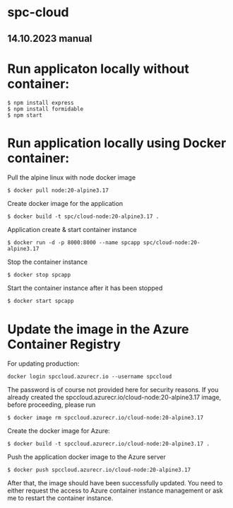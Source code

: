 # spc-cloud
## 14.10.2023 manual

# Run applicaton locally without container: 
```
$ npm install express
$ npm install formidable
$ npm start
```
# Run application locally using Docker container:
Pull the alpine linux with node docker image
```
$ docker pull node:20-alpine3.17
```
Create docker image for the application
```
$ docker build -t spc/cloud-node:20-alpine3.17 .
```
Application create & start container instance
```
$ docker run -d -p 8000:8000 --name spcapp spc/cloud-node:20-alpine3.17
```
Stop the container instance
```
$ docker stop spcapp
```
Start the container instance after it has been stopped
```
$ docker start spcapp
```

# Update the image in the Azure Container Registry 
For updating production:
```
docker login spccloud.azurecr.io --username spccloud
```
The password is of course not provided here for security reasons. 
If you already created the spccloud.azurecr.io/cloud-node:20-alpine3.17 image, before proceeding, please run
```
$ docker image rm spccloud.azurecr.io/cloud-node:20-alpine3.17
```
Create the docker image for Azure:
```
$ docker build -t spccloud.azurecr.io/cloud-node:20-alpine3.17 .
```
Push the application docker image to the Azure server
```
$ docker push spccloud.azurecr.io/cloud-node:20-alpine3.17
```
After that, the image should have been successfully updated. You need to either request the access to Azure container instance management or ask me to restart the container instance.

